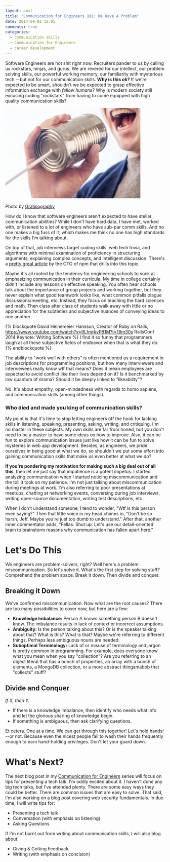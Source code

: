 ```yaml
---
layout: post
title: "Communication for Engineers 101: We Have A Problem"
date: 2014-09-02 12:01
comments: true
categories:
  - communication skills
  - Communication for Engineers
  - career development
---
```

Software Engineers are hot shit right now. Recruiters pander to us by calling us rockstars, ninjas, and gurus. We are revered for our intellect, our problem solving skills, our powerful working memory, our familiarity with mysterious tech --but not for our communication skills. **Why is this ok?** If we're expected to be smart, shouldn't we be expected to grasp effective information exchange with *fellow humans*? Why is modern society still excusing coding "rockstars" from having to come equipped with high quality communication skills?

![Tin Can Tech](/images/20140902/tin_can_walkies.jpg)

<p class="my-caption">Photo by <a href="http://gratisography.com/">Gratisography</a></p>

How do I know that software engineers aren't expected to have stellar communication abilities? While I don't have hard data, I have met, worked with, or listened to a lot of engineers who have sub-par comm skills. And no one makes a big fuss of it, which makes me think no one has high standards for the skills I'm talking about.

On top of that, job interviews target coding skills, web tech trivia, and algorithms with minimal examination of proficiency in structuring arguments, explaining complex concepts, and intelligent discussion. There's a [pretty great article](http://qz.com/258066/this-is-why-you-dont-hire-good-developers/) by the CTO of npm that drills into this topic.

Maybe it's all rooted by the tendency for engineering schools to suck at emphasizing communication in their curricula. My time in college certainly didn't include any lessons on effective speaking. You often hear schools talk about the importance of group projects and working together, but they never explain what good teamwork looks like, what common pitfalls plague discussions/meeting, etc. Instead, they focus on teaching the hard sciences and math. Then class after class of students walk away with little or no appreciation for the subtleties and subjective nuances of conveying ideas to one another.

{% blockquote David Heinemeier Hansson, Creator of Ruby on Rails, https://www.youtube.com/watch?v=9LfmrkyP81M?t=18m30s RailsConf 2014 Keynote: Writing Software %}
I find it so funny that programmers laugh at all these subjective fields of endeavor when that is what they do.
{% endblockquote %}

The ability to "work well with others" is often mentioned as a requirement in job descriptions for programming positions, but how many interviewers and interviewees really know wtf that means? Does it mean employees are expected to avoid conflict like their lives depend on it? Is it benchmarked by low quantum of drama? Should it be deeply linked to "likeability"?

No. It's about empathy, open-mindedness with regards to homo sapiens, and communication skills (among other things).

### Who died and made you king of communication skills?

My point is that it's time to stop letting engineers off the hook for lacking skills in listening, speaking, presenting, asking, writing, and critiquing. I'm no master in these subjects. My own skills are far from honed, but you don't need to be a master to have some ideas on how to improve. Also, it can be fun to explore communication issues just like how it can be fun to solve mysteries in web app development. Besides, as engineers, we pride ourselves in being good at what we do, so shouldn't we put some effort into gaining communication skills that make us even better at what we do?

**If you're pondering my motivation for making such a big deal out of all this**, then let me just say that impatience is a potent impetus. I started analyzing communication when I started noticing miscommunication and the toll it took on my patience. I'm not just talking about miscommunication during meetings at work. I'm also referring to poor presentations at meetups, chatting at networking events, conversing during job interviews, writing open-source documentation, writing test descriptions, etc.

When I don't understand someone, I tend to wonder, "Wtf is this person even saying?" Then that little voice in my head chimes in, "Don't be so harsh, Jeff. Maybe you're just too dumb to understand." After that, another inner commentator adds, "Fellas. Shut up. Let's use our detail-oriented brain to brainstorm reasons why communication has fallen apart here."

# Let's Do This

We engineers are problem-solvers, right? Well here's a problem: miscommunication. So let's solve it. What's the first step for solving stuff? Comprehend the problem space. Break it down. Then divide and conquer.

## Breaking it Down

We've confirmed miscommunication. Now what are the root causes? There are too many possibilities to cover now, but here are a few:

- **Knowledge Imbalance:** Person A knows something person B doesn't know. The imbalance results in lack of context or incorrect assumptions.
- **Ambiguity:** Is the person talking about this? Or is the speaker talking about that? What is this? What is that? Maybe we're referring to different things. Perhaps less ambiguous nouns are needed.
- **Suboptimal Terminology:** Lack of or misuse of terminology and jargon is pretty common in programming. For example, does everyone know what you mean when you say "collection"? Are you referring to an object literal that has a bunch of properties, an array with a bunch of elements, a MongoDB collection, or a more abstract thingamabob that "collects" stuff?

## Divide and Conquer

*If X, then Y.*

- If there is a knowledge imbalance, then identify who needs what info and let the glorious sharing of knowledge begin.
- If something is ambiguous, then ask clarifying questions.

Et cetera. One at a time. We can get through this together! Let's hold hands! --or not. Because even the nicest people fail to wash their hands frequently enough to earn hand-holding privileges. Don't let your guard down.

# What's Next?

The next blog post in my [Communication for Engineers](/blog/categories/communication-for-engineers/) series will focus on tips for presenting a tech talk. I'm oddly excited about it. I haven't done any big tech talks, but I've attended plenty. There are some easy ways they could be better. There are common issues that are easy to solve. That said, I'm also working on a blog post covering web security fundamentals. In due time, I will write tips for:

- Presenting a tech talk
- Conversation (with emphasis on listening)
- Asking Questions

If I'm not burnt out from writing about communication skills, I will also blog about:

- Giving & Getting Feedback
- Writing (with emphasis on concision)

